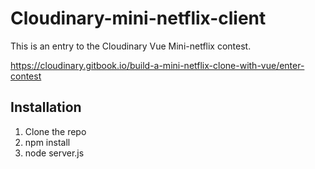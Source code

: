 # Cloudinary-mini-netflix-client
This is an entry to the Cloudinary Vue Mini-netflix contest.

https://cloudinary.gitbook.io/build-a-mini-netflix-clone-with-vue/enter-contest

## Installation
1. Clone the repo
2. npm install
3. node server.js
